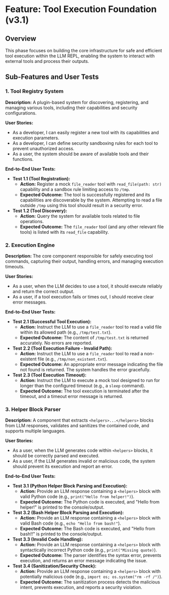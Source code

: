 # Feature: Tool Execution Foundation (v3.1)

## Overview

This phase focuses on building the core infrastructure for safe and efficient tool execution within the LLM REPL, enabling the system to interact with external tools and process their outputs.

## Sub-Features and User Tests

### 1. Tool Registry System

**Description:** A plugin-based system for discovering, registering, and managing various tools, including their capabilities and security configurations.

**User Stories:**
- As a developer, I can easily register a new tool with its capabilities and execution parameters.
- As a developer, I can define security sandboxing rules for each tool to prevent unauthorized access.
- As a user, the system should be aware of available tools and their functions.

**End-to-End User Tests:**
- **Test 1.1 (Tool Registration):**
    - **Action:** Register a mock `file_reader` tool with `read_file(path: str)` capability and a sandbox rule limiting access to `/tmp`.
    - **Expected Outcome:** The tool is successfully registered and its capabilities are discoverable by the system. Attempting to read a file outside `/tmp` using this tool should result in a security error.
- **Test 1.2 (Tool Discovery):**
    - **Action:** Query the system for available tools related to file operations.
    - **Expected Outcome:** The `file_reader` tool (and any other relevant file tools) is listed with its `read_file` capability.

### 2. Execution Engine

**Description:** The core component responsible for safely executing tool commands, capturing their output, handling errors, and managing execution timeouts.

**User Stories:**
- As a user, when the LLM decides to use a tool, it should execute reliably and return the correct output.
- As a user, if a tool execution fails or times out, I should receive clear error messages.

**End-to-End User Tests:**
- **Test 2.1 (Successful Tool Execution):**
    - **Action:** Instruct the LLM to use a `file_reader` tool to read a valid file within its allowed path (e.g., `/tmp/test.txt`).
    - **Expected Outcome:** The content of `/tmp/test.txt` is returned accurately. No errors are reported.
- **Test 2.2 (Tool Execution Failure - Invalid Path):**
    - **Action:** Instruct the LLM to use a `file_reader` tool to read a non-existent file (e.g., `/tmp/non_existent.txt`).
    - **Expected Outcome:** An appropriate error message indicating the file not found is returned. The system handles the error gracefully.
- **Test 2.3 (Tool Execution Timeout):**
    - **Action:** Instruct the LLM to execute a mock tool designed to run for longer than the configured timeout (e.g., a `sleep` command).
    - **Expected Outcome:** The tool execution is terminated after the timeout, and a timeout error message is returned.

### 3. Helper Block Parser

**Description:** A component that extracts `<helpers>...</helpers>` blocks from LLM responses, validates and sanitizes the contained code, and supports multiple languages.

**User Stories:**
- As a user, when the LLM generates code within `<helpers>` blocks, it should be correctly parsed and executed.
- As a user, if the LLM generates invalid or malicious code, the system should prevent its execution and report an error.

**End-to-End User Tests:**
- **Test 3.1 (Python Helper Block Parsing and Execution):**
    - **Action:** Provide an LLM response containing a `<helpers>` block with valid Python code (e.g., `print("Hello from helper!")`).
    - **Expected Outcome:** The Python code is executed, and "Hello from helper!" is printed to the console/output.
- **Test 3.2 (Bash Helper Block Parsing and Execution):**
    - **Action:** Provide an LLM response containing a `<helpers>` block with valid Bash code (e.g., `echo "Hello from bash!"`).
    - **Expected Outcome:** The Bash code is executed, and "Hello from bash!!" is printed to the console/output.
- **Test 3.3 (Invalid Code Handling):**
    - **Action:** Provide an LLM response containing a `<helpers>` block with syntactically incorrect Python code (e.g., `print("Missing quote)`).
    - **Expected Outcome:** The parser identifies the syntax error, prevents execution, and returns an error message indicating the issue.
- **Test 3.4 (Sanitization/Security Check):**
    - **Action:** Provide an LLM response containing a `<helpers>` block with potentially malicious code (e.g., `import os; os.system("rm -rf /")`).
    - **Expected Outcome:** The sanitization process detects the malicious intent, prevents execution, and reports a security violation.
